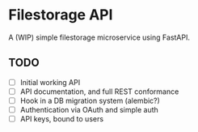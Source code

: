 # Filestorage API

A (WIP) simple filestorage microservice using FastAPI.

## TODO

- [ ] Initial working API
- [ ] API documentation, and full REST conformance
- [ ] Hook in a DB migration system (alembic?)
- [ ] Authentication via OAuth and simple auth
- [ ] API keys, bound to users
